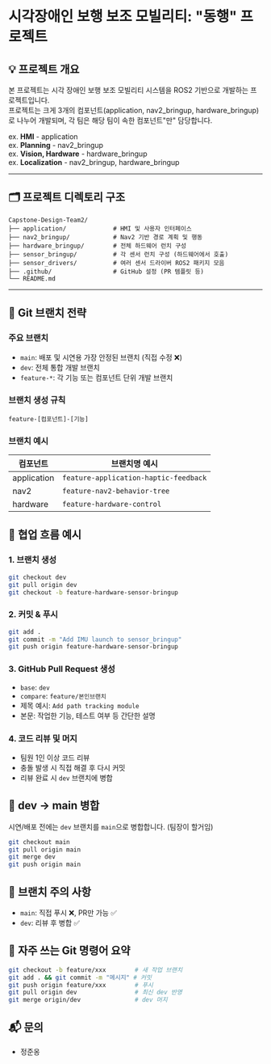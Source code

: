 # 시각장애인 보행 보조 모빌리티: "동행" 프로젝트

## 💡 프로젝트 개요

본 프로젝트는 시각 장애인 보행 보조 모빌리티 시스템을 ROS2 기반으로 개발하는 프로젝트입니다.  
프로젝트는 크게 3개의 컴포넌트(application, nav2_bringup, hardware_bringup)로 나누어 개발되며, 각 팀은 해당 팀이 속한 컴포넌트"만" 담당합니다.  

ex. **HMI** - application  
ex. **Planning** - nav2_bringup  
ex. **Vision, Hardware** - hardware_bringup   
ex. **Localization** - nav2_bringup, hardware_bringup  

---

## 🗂️ 프로젝트 디렉토리 구조

```
Capstone-Design-Team2/
├── application/             # HMI 및 사용자 인터페이스
├── nav2_bringup/            # Nav2 기반 경로 계획 및 행동
├── hardware_bringup/        # 전체 하드웨어 런치 구성
├── sensor_bringup/          # 각 센서 런치 구성 (하드웨어에서 호출)
├── sensor_drivers/          # 여러 센서 드라이버 ROS2 패키지 모음
├── .github/                 # GitHub 설정 (PR 템플릿 등)
└── README.md
```

---

## 🌳 Git 브랜치 전략

### 주요 브랜치

- `main`: 배포 및 시연용 가장 안정된 브랜치 (직접 수정 ❌)
- `dev`: 전체 통합 개발 브랜치
- `feature-*`: 각 기능 또는 컴포넌트 단위 개발 브랜치

### 브랜치 생성 규칙

```
feature-[컴포넌트]-[기능]
```

### 브랜치 예시

| 컴포넌트 | 브랜치명 예시 |
| --- | --- |
| application | `feature-application-haptic-feedback` |
| nav2 | `feature-nav2-behavior-tree` |
| hardware | `feature-hardware-control` |

## 👥 협업 흐름 예시

### 1. 브랜치 생성

```bash
git checkout dev
git pull origin dev
git checkout -b feature-hardware-sensor-bringup
```

### 2. 커밋 & 푸시

```bash
git add .
git commit -m "Add IMU launch to sensor_bringup"
git push origin feature-hardware-sensor-bringup
```

### 3. GitHub Pull Request 생성

- `base`: `dev`
- `compare`: `feature/본인브랜치`
- 제목 예시: `Add path tracking module`
- 본문: 작업한 기능, 테스트 여부 등 간단한 설명

### 4. 코드 리뷰 및 머지

- 팀원 1인 이상 코드 리뷰
- 충돌 발생 시 직접 해결 후 다시 커밋
- 리뷰 완료 시 `dev` 브랜치에 병합

## 🔁 dev → main 병합

시연/배포 전에는 `dev` 브랜치를 `main`으로 병합합니다. (팀장이 할거임)

```bash
git checkout main
git pull origin main
git merge dev
git push origin main
```

## 🚫 브랜치 주의 사항
- `main`: 직접 푸시 ❌, PR만 가능 ✅
- `dev`: 리뷰 후 병합 ✅



## 🔁 자주 쓰는 Git 명령어 요약

```bash
git checkout -b feature/xxx        # 새 작업 브랜치
git add . && git commit -m "메시지" # 커밋
git push origin feature/xxx        # 푸시
git pull origin dev                # 최신 dev 반영
git merge origin/dev               # dev 머지
```

## 📬 문의

- 정준옹

